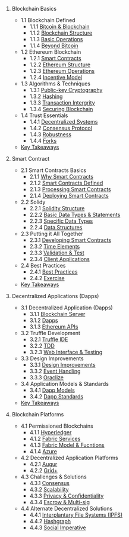 1. Blockchain Basics
   - 1.1 Blockchain Defined
     - 1.1.1 [Bitcoin & Blockchain](/Materials/1.%20Blockchain%20Basics/1.1%20Blockchain%20Defined/1.1.1%20Bitcoin%20%26%20Blockchain.md)
     - 1.1.2 [Blockchain Structure](/Materials/1.%20Blockchain%20Basics/1.1%20Blockchain%20Defined/1.1.2%20Blockchain%20Structure)
     - 1.1.3 [Basic Operations](/Materials/1.%20Blockchain%20Basics/1.1%20Blockchain%20Defined/1.1.3%20Basic%20Operations.md)
      - 1.1.4 [Beyond Bitcoin](/Materials/1.%20Blockchain%20Basics/1.1%20Blockchain%20Defined/1.1.4%20Beyond%20Bitcoin.md)
    - 1.2 Ethereum Blockchain
      - 1.2.1 [Smart Contracts](/Materials/1.%20Blockchain%20Basics/1.2%20Ethereum%20%20Blockchain/1.2.1%20Smart%20Contracts.md)
      - 1.2.2 [Ethereum Structure](/Materials/1.%20Blockchain%20Basics/1.2%20Ethereum%20%20Blockchain/1.2.2%20Ethereum%20Structure.md)
      - 1.2.3 [Ethereum Operations](/Materials/1.%20Blockchain%20Basics/1.2%20Ethereum%20%20Blockchain/1.2.3%20Ethereum%20Operations.md)
      - 1.2.4 [Incentive Model](/Materials/1.%20Blockchain%20Basics/1.2%20Ethereum%20%20Blockchain/1.2.4%20Incentive%20Model.md)
    - 1.3 Algorithms & Techniques
      - 1.3.1 [Public-key Cryptography](/Materials/1.%20Blockchain%20Basics/1.3%20Algorithms%20%26%20Techniques/1.3.1%20Public-key%20Cryptography.md)
      - 1.3.2 [Hashing](/Materials/1.%20Blockchain%20Basics/1.3%20Algorithms%20%26%20Techniques/1.3.2%20Hashing.md)
      - 1.3.3 [Transaction Intergrity](/Materials/1.%20Blockchain%20Basics/1.3%20Algorithms%20%26%20Techniques/1.3.3%20Transaction%20Integrity.md)
      - 1.3.4 [Securing Blockchain](/Materials/1.%20Blockchain%20Basics/1.3%20Algorithms%20%26%20Techniques/1.3.4%20Securing%20Blockchain.md)
    - 1.4 Trust Essentials
      - 1.4.1 [Decentralized Systems](/Materials/1.%20Blockchain%20Basics/1.4%20Trust%20Essentials/1.4.1%20Decentralized%20Systems.md)
      - 1.4.2 [Consensus Protocol](/Materials/1.%20Blockchain%20Basics/1.4%20Trust%20Essentials/1.4.2%20Consensus%20Protocol.md)
      - 1.4.3 [Robustness](/Materials/1.%20Blockchain%20Basics/1.4%20Trust%20Essentials/1.4.3%20Robustness.md)
      - 1.4.4 [Forks](/Materials/1.%20Blockchain%20Basics/1.4%20Trust%20Essentials/1.4.4%20Forks.md)
   - [Key Takeaways](/Materials/1.%20Blockchain%20Basics/Key%20Takeaways.md)
     
2. Smart Contract
   - 2.1 Smart Contracts Basics
     - 2.1.1 [Why Smart Contracts](/Materials/2.%20Smart%20Contracts/2.1%20Smart%20Contacts%20Basics/2.1.1%20Why%20Smart%20Contracts.md)
     - 2.1.2 [Smart Contracts Defined](/Materials/2.%20Smart%20Contracts/2.1%20Smart%20Contacts%20Basics/2.1.2%20Smart%20Contracts%20Defined.md)
     - 2.1.3 [Processing Smart Contracts](/Materials/2.%20Smart%20Contracts/2.1%20Smart%20Contacts%20Basics/2.1.3%20Processing%20Smart%20Contracts.md)
     - 2.1.4 [Deploying Smart Contracts](/Materials/2.%20Smart%20Contracts/2.1%20Smart%20Contacts%20Basics/2.1.4%20Deploying%20Smart%20Contracts.md)
   - 2.2 Solidy
     - 2.2.1 [Solidity Structure](/Materials/2.%20Smart%20Contracts/2.2%20Solidty/2.2.1%20Solidy%20Structure.md)
     - 2.2.2 [Basic Data Types & Statements](/Materials/2.%20Smart%20Contracts/2.2%20Solidty/2.2.2%20Basic%20Data%20Types%20%26%20Statements.md)
     - 2.2.3 [Specific Data Types](/Materials/2.%20Smart%20Contracts/2.2%20Solidty/2.2.3%20Specific%20Data%20Types.md)
     - 2.2.4 [Data Structures](/Materials/2.%20Smart%20Contracts/2.2%20Solidty/2.2.4%20Data%20Structures.md)
   - 2.3 Putting it All  Together
     - 2.3.1 [Developing Smart Contracts](/Materials/2.%20Smart%20Contracts/2.3%20Putting%20it%20All%20Together/2.3.1%20Developing%20Smart%20Contracts.md)
     - 2.3.2 [Time Elements](/Materials/2.%20Smart%20Contracts/2.3%20Putting%20it%20All%20Together/2.3.2%20Time%20Elements.md)
     - 2.3.3 [Validation & Test](/Materials/2.%20Smart%20Contracts/2.3%20Putting%20it%20All%20Together/2.3.2%20Validation%20%26%20Test.md)
     - 2.3.4 [Client Applications](/Materials/2.%20Smart%20Contracts/2.3%20Putting%20it%20All%20Together/2.3.4%20Client%20Applications.md)
   - 2.4 Best Practices
     - 2.4.1 [Best Practices](/Materials/2.%20Smart%20Contracts/2.4%20Best%20Practices/2.4.1%20Best%20Practices.md)
     - 2.4.2 [Exercise](/Materials/2.%20Smart%20Contracts/2.4%20Best%20Practices/2.4.2%20Exercise.md)
    - [Key Takeaways](/Materials/2.%20Smart%20Contracts/Key%20Takeaways.md)
3. Decentralized Applications (Dapps)
   - 3.1 Decentralized Application (Dapps)
     - 3.1.1 [Blockchain Server](/Materials/3.%20Decentralized%20Apps%20(Dapps)/3.1%20Decentralized%20Applications%20(Dapps)/3.1.1%20Blockchain%20Server.md)
     - 3.1.2 [Dapps](/Materials/3.%20Decentralized%20Apps%20(Dapps)/3.1%20Decentralized%20Applications%20(Dapps)/3.1.2%20Dapp.md)
     - 3.1.3 [Ethereum APIs](/Materials/3.%20Decentralized%20Apps%20(Dapps)/3.1%20Decentralized%20Applications%20(Dapps)/3.1.3%20Ethereum%20APIs.md)
   - 3.2 Truffle Development
     - 3.2.1 [Truffle IDE](/Materials/3.%20Decentralized%20Apps%20(Dapps)/3.2%20Truffle%20Development/3.2.1%20Truffle%20IDE.md)
     - 3.2.2 [TDD](/Materials/3.%20Decentralized%20Apps%20(Dapps)/3.2%20Truffle%20Development/3.2.2%20TDD.md)
     - 3.2.3 [Web Interface & Testing](/Materials/3.%20Decentralized%20Apps%20(Dapps)/3.2%20Truffle%20Development/3.2.3%20Web%20Interface%20%26%20Testing.md)
   - 3.3 Design Improvements
     - 3.3.1 [Design Improvements](/Materials/3.%20Decentralized%20Apps%20(Dapps)/3.3%20Design%20Improvements/3.3.1%20Design%20Improvements.md)
     - 3.3.2 [Event Handling](/Materials/3.%20Decentralized%20Apps%20(Dapps)/3.3%20Design%20Improvements/3.3.2%20Event%20Handling.md)
     - 3.3.3 [Oraclize](/Materials/3.%20Decentralized%20Apps%20(Dapps)/3.3%20Design%20Improvements/3.3.3%20Oraclize.md)
   - 3.4 Application Models & Standards
     - 3.4.1 [Dapp Models](/Materials/3.%20Decentralized%20Apps%20(Dapps)/3.4%20Application%20Models%20%26%20Standards/3.4.1%20Dapp%20Models.md)
     - 3.4.2 [Dapp Standards](/Materials/3.%20Decentralized%20Apps%20(Dapps)/3.4%20Application%20Models%20%26%20Standards/3.4.2%20Dapp%20Standards.md)
   - [Key Takeaways](/Materials/3.%20Decentralized%20Apps%20(Dapps)/Key%20Takeaways.md)
4. Blockchain Platforms
   - 4.1 Permissioned Blockchains
     - 4.1.1 [Hyperledger](/Materials/4.%20Blockchain%20Platforms/4.1%20Permissioned%20Blockchains/4.1.1%20Hyperledger.md)
     - 4.1.2 [Fabric Services](/Materials/4.%20Blockchain%20Platforms/4.1%20Permissioned%20Blockchains/4.1.2%20Fabric%20Services.md)
     - 4.1.3 [Fabric Model & Fucntions](/Materials/4.%20Blockchain%20Platforms/4.1%20Permissioned%20Blockchains/4.1.3%20Fabric%20Model%20%26%20Functions.md)
     - 4.1.4 [Azure](/Materials/4.%20Blockchain%20Platforms/4.1%20Permissioned%20Blockchains/4.1.4%20Azure.md)
   - 4.2 Decentralized Application Platforms
     - 4.2.1 [Augur](/Materials/4.%20Blockchain%20Platforms/4.2%20Decentralized%20Application%20Platforms/4.2.1%20Augur.md)
     - 4.2.2 [Grid+](/Materials/4.%20Blockchain%20Platforms/4.2%20Decentralized%20Application%20Platforms/4.2.2%20Grid%2B.md)
   - 4.3 Challenges & Solutions
     - 4.3.1 [Consensus](/Materials/4.%20Blockchain%20Platforms/4.3%20Challenges%20%26%20Solutions/4.3.1%20Consensus.md)
     - 4.3.2 [Scalability](/Materials/4.%20Blockchain%20Platforms/4.3%20Challenges%20%26%20Solutions/4.3.2%20Scalability.md)
     - 4.3.3 [Privacy & Confidentiality](/Materials/4.%20Blockchain%20Platforms/4.3%20Challenges%20%26%20Solutions/4.3.3%20Privacy%20%26%20Confidentiality.md)
     - 4.3.4 [Escrow & Multi-sig](/Materials/4.%20Blockchain%20Platforms/4.3%20Challenges%20%26%20Solutions/4.3.4%20Escrow%20%26%20Multi-sig.md)
   - 4.4 Alternate Decentralized Solutions
     - 4.4.1 [Interplantary File Systems (IPFS)](/Materials/4.%20Blockchain%20Platforms/4.4%20Alternative%20Decentralized%20Solutions/4.4.1%20Interplantary%20File%20System%20(IPFS).md)
     - 4.4.2 [Hashgraph](/Materials/4.%20Blockchain%20Platforms/4.4%20Alternative%20Decentralized%20Solutions/4.4.2%20Hashgraph.md)
     - 4.4.3 [Social Imperative](/Materials/4.%20Blockchain%20Platforms/4.4%20Alternative%20Decentralized%20Solutions/4.4.2%20Social%20Imperative.md)
